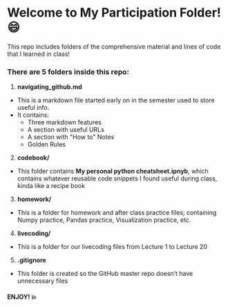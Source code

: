 # Welcome to My Participation Folder! :smile:


This repo includes folders of the comprehensive material and lines of code that I learned in class!

### There are 5 folders inside this repo:
1. **navigating_github.md**
  - This is a markdown file started early on in the semester used to store useful info.
  - It contains:
    - Three markdown features
    - A section with useful URLs
    - A section with "How to" Notes
    - Golden Rules
2. **codebook/**
  - This folder contains **My personal python cheatsheet.ipnyb**, which contains whatever reusable code snippets I found useful during class, kinda like a recipe book
3. **homework/**
  - This is a folder for homework and after class practice files; containing Numpy practice, Pandas practice, Visualization practice, etc. 
4. **livecoding/**
  - This is a folder for our livecoding files from Lecture 1 to Lecture 20
5. **.gitignore**
  - This folder is created so the GitHub master repo doesn’t have unnecessary files
  
#### ENJOY! :boom:
